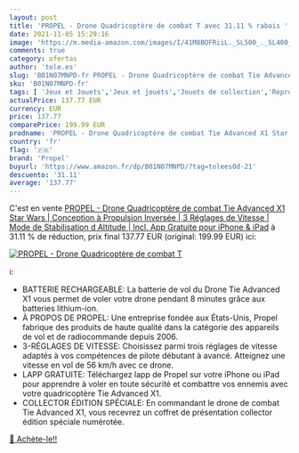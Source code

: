 ```yaml
---
layout: post
title: 'PROPEL - Drone Quadricoptère de combat T avec 31.11 % rabais '
date: 2021-11-05 15:29:16
image: 'https://m.media-amazon.com/images/I/41M8BOFRiiL._SL500_._SL400_.jpg'
comments: true
category: ofertas
author: 'tole.es'
slug: 'B01N07MNPD-fr PROPEL - Drone Quadricoptère de combat Tie Advanced X1...'
sku: 'B01N07MNPD-fr'
tags: [ 'Jeux et Jouets','Jeux et jouets','Jouets de collection','Reproductions et répliques','Reproductions, statues et bustes','propel', ]
actualPrice: 137.77 EUR
currency: EUR
price: 137.77
comparePrice: 199.99 EUR
prodname: 'PROPEL - Drone Quadricoptère de combat Tie Advanced X1 Star Wars | Conception à Propulsion Inversée | 3 Réglages de Vitesse | Mode de Stabilisation d Altitude | Incl. App Gratuite pour iPhone & iPad'
country: 'fr'
flag: '🇫🇷'
brand: 'Propel'
buyurl: 'https://www.amazon.fr/dp/B01N07MNPD/?tag=tolees0d-21'
descuento: '31.11'
average: '137.77'
---
```


C'est en vente [PROPEL - Drone Quadricoptère de combat Tie Advanced X1 Star Wars | Conception à Propulsion Inversée | 3 Réglages de Vitesse | Mode de Stabilisation d Altitude | Incl. App Gratuite pour iPhone & iPad](https://www.amazon.fr/dp/B01N07MNPD/?tag=tolees0d-21)  à  31.11 % de réduction, prix final  137.77 EUR (original: 199.99 EUR) ici:

[![PROPEL - Drone Quadricoptère de combat T](https://m.media-amazon.com/images/I/41M8BOFRiiL._SL500_._SL400_.jpg)](https://www.amazon.fr/dp/B01N07MNPD/?tag=tolees0d-21)

ℹ️:

- BATTERIE RECHARGEABLE: La batterie de vol du Drone Tie Advanced X1 vous permet de voler votre drone pendant 8 minutes grâce aux batteries lithium-ion.
- À PROPOS DE PROPEL: Une entreprise fondée aux États-Unis, Propel fabrique des produits de haute qualité dans la catégorie des appareils de vol et de radiocommande depuis 2006.
- 3-RÉGLAGES DE VITESSE: Choisissez parmi trois réglages de vitesse adaptés à vos compétences de pilote débutant à avancé. Atteignez une vitesse en vol de 56 km/h avec ce drone.
- LAPP GRATUITE: Téléchargez lapp de Propel sur votre iPhone ou iPad pour apprendre à voler en toute sécurité et combattre vos ennemis avec votre quadricoptère Tie Advanced X1.
- COLLECTOR ÉDITION SPÉCIALE: En commandant le drone de combat Tie Advanced X1, vous recevrez un coffret de présentation collector édition spéciale numérotée.

[🛒 Achète-le!!](https://www.amazon.fr/dp/B01N07MNPD/?tag=tolees0d-21)
